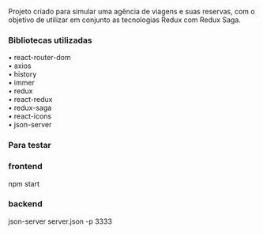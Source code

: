 Projeto criado para simular uma agência de viagens e suas reservas, com o objetivo de utilizar em conjunto as tecnologias Redux com Redux Saga.

### Bibliotecas utilizadas

• react-router-dom <br />
• axios <br />
• history <br />
• immer <br />
• redux <br />
• react-redux <br />
• redux-saga <br />
• react-icons <br />
• json-server <br />

### Para testar

### frontend
npm start

### backend
json-server server.json -p 3333
